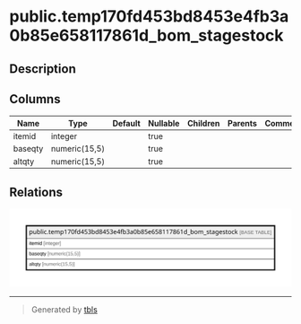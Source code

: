 # public.temp170fd453bd8453e4fb3a0b85e658117861d_bom_stagestock

## Description

## Columns

| Name | Type | Default | Nullable | Children | Parents | Comment |
| ---- | ---- | ------- | -------- | -------- | ------- | ------- |
| itemid | integer |  | true |  |  |  |
| baseqty | numeric(15,5) |  | true |  |  |  |
| altqty | numeric(15,5) |  | true |  |  |  |

## Relations

![er](public.temp170fd453bd8453e4fb3a0b85e658117861d_bom_stagestock.svg)

---

> Generated by [tbls](https://github.com/k1LoW/tbls)
